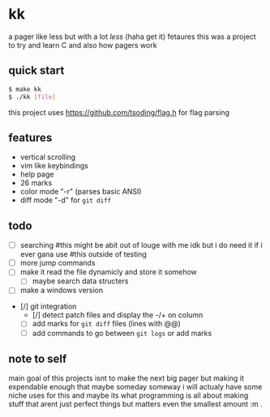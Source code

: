 # kk

a pager like less but with a lot *less* (haha get it) fetaures
this was a project to try and learn C and also how pagers work

## quick start

```bash
$ make kk
$ ./kk [file]
```

this project uses https://github.com/tsoding/flag.h for flag parsing

## features

- vertical scrolling
- vim like keybindings
- help page
- 26 marks
- color mode "-r" (parses basic ANSI)
- diff mode "-d" for `git diff`

## todo

- [ ] searching 
#this might be abit out of louge with me idk but i do need it if i ever gana use
#this outside of testing
- [ ] more jump commands
- [ ] make it read the file dynamicly and store it somehow
    - [ ] maybe search data structers
- [ ] make a windows version

- [/] git integration
    - [/] detect patch files and display the -/+ on column
    - [ ] add marks for `git diff` files (lines with @@)
    - [ ] add commands to go between `git logs` or add marks

## note to self

main goal of this projects isnt to make the next big pager
but making it expendable enough that maybe someday someway
i will actualy have some niche uses for this and maybe its
what programming is all about making stuff that arent just
perfect things but matters even the smallest amount  :m  .
